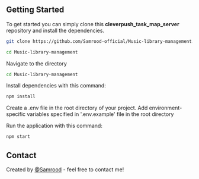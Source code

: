 ## Getting Started 
To get started you can simply clone this **cleverpush_task_map_server** repository and install the dependencies.
```bash
git clone https://github.com/Samrood-official/Music-library-management.git

cd Music-library-management
```
Navigate to the directory
```bash
cd Music-library-management
```

Install dependencies with this command:
```bash
npm install
```

Create a .env file in the root directory of your project. Add environment-specific variables specified in '.env.example' file in the root directory

Run the application with this command:
```bash
npm start
```

## Contact
Created by [@Samrood](https://www.linkedin.com/in/samrood-a-93b148227/) - feel free to contact me!
